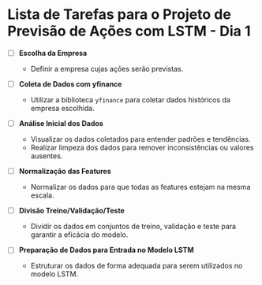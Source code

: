 # Lista de Tarefas para o Projeto de Previsão de Ações com LSTM - Dia 1

- [ ] **Escolha da Empresa**
  - Definir a empresa cujas ações serão previstas.

- [ ] **Coleta de Dados com yfinance**
  - Utilizar a biblioteca `yfinance` para coletar dados históricos da empresa escolhida.

- [ ] **Análise Inicial dos Dados**
  - Visualizar os dados coletados para entender padrões e tendências.
  - Realizar limpeza dos dados para remover inconsistências ou valores ausentes.

- [ ] **Normalização das Features**
  - Normalizar os dados para que todas as features estejam na mesma escala.

- [ ] **Divisão Treino/Validação/Teste**
  - Dividir os dados em conjuntos de treino, validação e teste para garantir a eficácia do modelo.

- [ ] **Preparação de Dados para Entrada no Modelo LSTM**
  - Estruturar os dados de forma adequada para serem utilizados no modelo LSTM. 